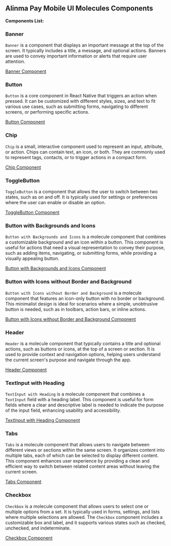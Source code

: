 ## Alinma Pay Mobile UI Molecules Components

**Components List:**

### Banner

`Banner` is a component that displays an important message at the top of the screen. It typically includes a title, a message, and optional actions. Banners are used to convey important information or alerts that require user attention.

[Banner Component](../../app/src/components/molecules/banner/ipay-banner.component.tsx)

### Button

`Button` is a core component in React Native that triggers an action when pressed. It can be customized with different styles, sizes, and text to fit various use cases, such as submitting forms, navigating to different screens, or performing specific actions.

[Button Component](../../app/src/components/molecules/button/ipay-button.component.tsx)

### Chip

`Chip` is a small, interactive component used to represent an input, attribute, or action. Chips can contain text, an icon, or both. They are commonly used to represent tags, contacts, or to trigger actions in a compact form.

[Chip Component](../../app/src/components/molecules/chip/ipay-chip.component.tsx)

### ToggleButton

`ToggleButton` is a component that allows the user to switch between two states, such as on and off. It is typically used for settings or preferences where the user can enable or disable an option.

[ToggleButton Component](../../app/src/components/molecules/toggle-button/ipay-toggle-button.component.tsx)

### Button with Backgrounds and Icons

`Button with Backgrounds and Icons` is a molecule component that combines a customizable background and an icon within a button. This component is useful for actions that need a visual representation to convey their purpose, such as adding items, navigating, or submitting forms, while providing a visually appealing button.

[Button with Backgrounds and Icons Component](../../app/src/components/molecules/button-with-background-and-icons/ipay-button-with-background-and-icons.components.tsx)

### Button with Icons without Border and Background

`Button with Icons without Border and Background` is a molecule component that features an icon-only button with no border or background. This minimalist design is ideal for scenarios where a simple, unobtrusive button is needed, such as in toolbars, action bars, or inline actions.

[Button with Icons without Border and Background Component](../../app/src/components/molecules/button-with-icons-but-without-border-background/button-with-icons-but-without-border-background.style.ts)

### Header

`Header` is a molecule component that typically contains a title and optional actions, such as buttons or icons, at the top of a screen or section. It is used to provide context and navigation options, helping users understand the current screen's purpose and navigate through the app.

[Header Component](../../app/src/components/molecules/ipayheader/ipay-header.component.tsx)

### TextInput with Heading

`TextInput with Heading` is a molecule component that combines a `TextInput` field with a heading label. This component is useful for form fields where a clear and descriptive label is needed to indicate the purpose of the input field, enhancing usability and accessibility.

[TextInput with Heading Component](../../app/src/components/molecules/textinput-with-heading/rn-textinput-with-heading.component.tsx)

### Tabs

`Tabs` is a molecule component that allows users to navigate between different views or sections within the same screen. It organizes content into multiple tabs, each of which can be selected to display different content. This component enhances user experience by providing a clean and efficient way to switch between related content areas without leaving the current screen.

[Tabs Component](../../app/src/components/molecules/ipay-tabs/ipay-tabs.component.tsx)

### Checkbox

`Checkbox` is a molecule component that allows users to select one or multiple options from a set. It is typically used in forms, settings, and lists where multiple selections are allowed. The `Checkbox` component includes a customizable box and label, and it supports various states such as checked, unchecked, and indeterminate.

[Checkbox Component](../../app/src/components/molecules/checkbox-with-text/ipay-chekbox-with-text.component.tsx)
